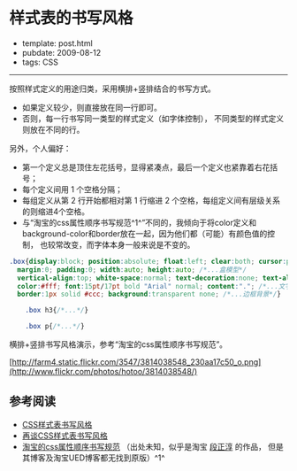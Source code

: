 
# 样式表的书写风格

- template: post.html
- pubdate: 2009-08-12
- tags: CSS

----

按照样式定义的用途归类，采用横排+竖排结合的书写方式。

* 如果定义较少，则直接放在同一行即可。
* 否则，每一行书写同一类型的样式定义（如字体控制），
    不同类型的样式定义则放在不同的行。

另外，个人偏好：

* 第一个定义总是顶住左花括号，显得紧凑点，最后一个定义也紧靠着右花括号；
* 每个定义间用 1 个空格分隔；
* 每组定义从第 2 行开始都相对第 1 行缩进 2 个空格，每组定义间有层级关系的则缩进4个空格。
* 与“淘宝的css属性顺序书写规范^1^”不同的，我倾向于将color定义和
    background-color和border放在一起，因为他们都（可能）有颜色值的控制，
    也较常改变，而字体本身一般来说是不变的。

```css
.box{display:block; position:absolute; float:left; clear:both; cursor:pointer; /*...显示属性*/
  margin:0; padding:0; width:auto; height:auto; /*...盒模型*/
  vertical-align:top; white-space:normal; text-decoration:none; text-align:left; /*...排版*/
  color:#fff; font:15pt/17pt bold "Arial" normal; content:"."; /*...文字*/
  border:1px solid #ccc; background:transparent none; /*...边框背景*/}

    .box h3{/*...*/}

    .box p{/*...*/}
```

横排+竖排书写风格演示，参考“淘宝的css属性顺序书写规范”。

[http://farm4.static.flickr.com/3547/3814038548_230aa17c50_o.png](http://www.flickr.com/photos/hotoo/3814038548/)

## 参考阅读

* [CSS样式表书写风格](http://blog.rexsong.com/?p=425)
* [再谈CSS样式表书写风格](http://blog.rexsong.com/?p=5968)
* [淘宝的css属性顺序书写规范](http://www.google.com/search?hl=en&newwindow=1&q=%E6%B7%98%E5%AE%9D%E7%9A%84css%E5%B1%9E%E6%80%A7%E9%A1%BA%E5%BA%8F%E4%B9%A6%E5%86%99%E8%A7%84%E8%8C%83&lr=lang_zh-CN%7Clang_zh-TW&aq=f&oq=&aqi=)
  （出处未知，似乎是淘宝 [段正淳](http://htmlcssjs.com/blog/) 的作品，
    但是其博客及淘宝UED博客都无找到原版）^1^
